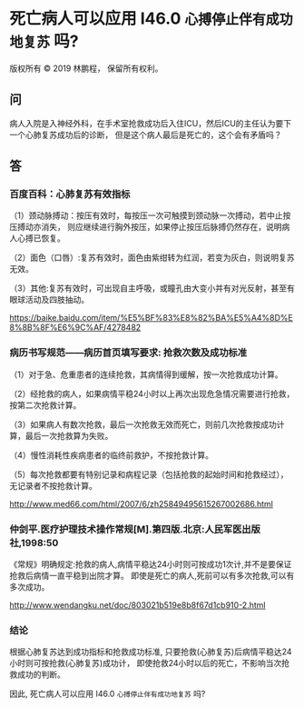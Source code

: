 # 死亡病人可以应用 I46.0 `心搏停止伴有成功地复苏` 吗?

版权所有 © 2019 林鹏程， 保留所有权利。

## 问

病人入院是入神经外科，在手术室抢救成功后入住ICU，然后ICU的主任认为要下一个心肺复苏成功后的诊断，
但是这个病人最后是死亡的，这个会有矛盾吗？

## 答

### 百度百科：心肺复苏有效指标

（1）颈动脉搏动：按压有效时，每按压一次可触摸到颈动脉一次搏动，若中止按压搏动亦消失，
则应继续进行胸外按压，如果停止按压后脉搏仍然存在，说明病人心搏已恢复。

（2）面色（口唇）:复苏有效时，面色由紫绀转为红润，若变为灰白，则说明复苏无效。

（3）其他:复苏有效时，可出现自主呼吸，或瞳孔由大变小并有对光反射，甚至有眼球活动及四肢抽动。

https://baike.baidu.com/item/%E5%BF%83%E8%82%BA%E5%A4%8D%E8%8B%8F%E6%9C%AF/4278482

### 病历书写规范——病历首页填写要求: 抢救次数及成功标准

（1）对于急、危重患者的连续抢救，其病情得到缓解，按一次抢救成功计算。

（2）经抢救的病人，如果病情平稳24小时以上再次出现危急情况需要进行抢救，按第二次抢救计算。

（3）如果病人有数次抢救，最后一次抢救无效而死亡，则前几次抢救按成功计算，最后一次抢救算为失败。

（4）慢性消耗性疾病患者的临终前救护，不按抢救计算。

（5）每次抢救都要有特别记录和病程记录（包括抢救的起始时间和抢救经过），无记录者不按抢救计算。

http://www.med66.com/html/2007/6/zh25849495615267002686.html

### 仲剑平.医疗护理技术操作常规[M].第四版.北京:人民军医出版社,1998:50

《常规》明确规定:抢救的病人,病情平稳达24小时则可按成功1次计,并不是要保证抢救后病情一直平稳到出院才算。
即使是死亡的病人,死前可以有多次抢救,可以有多次成功。

http://www.wendangku.net/doc/803021b519e8b8f67d1cb910-2.html

### 结论

根据心肺复苏达到成功指标和抢救成功标准,
只要抢救(心肺复苏)后病情平稳达24小时则可按抢救(心肺复苏)成功计，
即使抢救24小时以后的死亡，不影响当次抢救成功的判断。 

因此, 死亡病人可以应用 I46.0 `心搏停止伴有成功地复苏` 吗?
